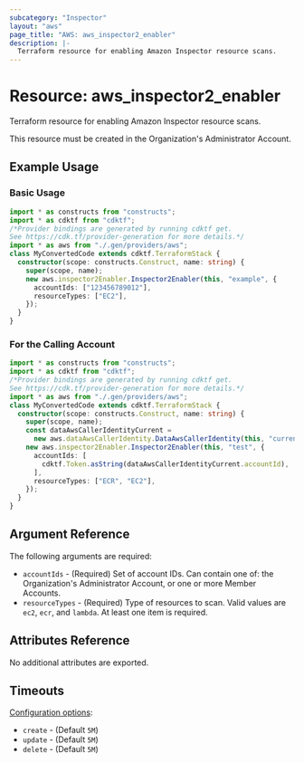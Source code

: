 ```yaml
---
subcategory: "Inspector"
layout: "aws"
page_title: "AWS: aws_inspector2_enabler"
description: |-
  Terraform resource for enabling Amazon Inspector resource scans.
---
```


# Resource: aws_inspector2_enabler

Terraform resource for enabling Amazon Inspector resource scans.

This resource must be created in the Organization's Administrator Account.

## Example Usage

### Basic Usage

```typescript
import * as constructs from "constructs";
import * as cdktf from "cdktf";
/*Provider bindings are generated by running cdktf get.
See https://cdk.tf/provider-generation for more details.*/
import * as aws from "./.gen/providers/aws";
class MyConvertedCode extends cdktf.TerraformStack {
  constructor(scope: constructs.Construct, name: string) {
    super(scope, name);
    new aws.inspector2Enabler.Inspector2Enabler(this, "example", {
      accountIds: ["123456789012"],
      resourceTypes: ["EC2"],
    });
  }
}

```

### For the Calling Account

```typescript
import * as constructs from "constructs";
import * as cdktf from "cdktf";
/*Provider bindings are generated by running cdktf get.
See https://cdk.tf/provider-generation for more details.*/
import * as aws from "./.gen/providers/aws";
class MyConvertedCode extends cdktf.TerraformStack {
  constructor(scope: constructs.Construct, name: string) {
    super(scope, name);
    const dataAwsCallerIdentityCurrent =
      new aws.dataAwsCallerIdentity.DataAwsCallerIdentity(this, "current", {});
    new aws.inspector2Enabler.Inspector2Enabler(this, "test", {
      accountIds: [
        cdktf.Token.asString(dataAwsCallerIdentityCurrent.accountId),
      ],
      resourceTypes: ["ECR", "EC2"],
    });
  }
}

```

## Argument Reference

The following arguments are required:

* `accountIds` - (Required) Set of account IDs.
  Can contain one of: the Organization's Administrator Account, or one or more Member Accounts.
* `resourceTypes` - (Required) Type of resources to scan.
  Valid values are `ec2`, `ecr`, and `lambda`.
  At least one item is required.

## Attributes Reference

No additional attributes are exported.

## Timeouts

[Configuration options](https://developer.hashicorp.com/terraform/language/resources/syntax#operation-timeouts):

* `create` - (Default `5M`)
* `update` - (Default `5M`)
* `delete` - (Default `5M`)

<!-- cache-key: cdktf-0.17.0-pre.15 input-cc28ec7b078646216b56e51850dab7a36bfd9c1f26f5300940c94c68b51ab619 -->